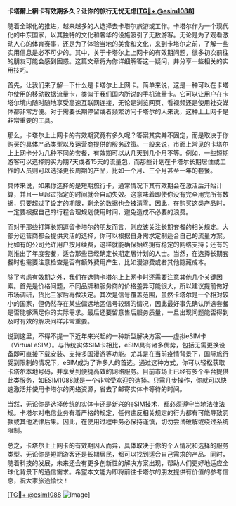 **卡塔爾上網卡有效期多久？让你的旅行无忧无虑[[TG💪+ @esim1088](https://t.me/s/esim1088)]**

随着全球化的推进，越来越多的人选择去卡塔尔旅游或工作。卡塔尔作为一个现代化的中东国家，以其独特的文化和奢华的设施吸引了无数游客。无论是为了观看激动人心的体育赛事，还是为了体验当地的美食和文化，来到卡塔尔之前，了解一些实用信息是必不可少的。其中，关于卡塔尔上上网卡的有效期问题，很多初次前往的朋友可能会感到困惑。这篇文章将为你详细解答这一疑问，并分享一些相关的实用技巧。

首先，让我们来了解一下什么是卡塔尔上上网卡。简单来说，这是一种可以在卡塔尔使用的移动数据流量卡，类似于我们国内所说的手机流量卡。它可以让用户在卡塔尔境内随时随地享受高速互联网连接，无论是浏览网页、看视频还是使用社交媒体都非常方便。对于需要长期停留或者频繁访问卡塔尔的人来说，这种上上网卡是非常重要的工具。

那么，卡塔尔上上网卡的有效期究竟有多久呢？答案其实并不固定，而是取决于你购买的具体产品类型以及运营商提供的服务政策。一般来说，市面上常见的卡塔尔上上网卡分为几种不同的套餐，有效期可以从几天到几个月不等。例如，一些短期游客可以选择购买为期7天或者15天的流量包，而那些计划在卡塔尔长期居住或工作的人员则可以选择更长周期的产品，比如一个月、三个月甚至一年的套餐。

具体来说，如果你选择的是短期旅行卡，通常情况下其有效期会在激活后开始计算，并且一旦超过指定的时间就会自动失效。这意味着即使你没有完全用完所有数据，只要超过了设定的期限，剩余的数据也会被清零。因此，在购买这类产品时，一定要根据自己的行程合理规划使用时间，避免造成不必要的浪费。

而对于那些打算长期逗留卡塔尔的朋友而言，则应该关注长期套餐的相关规定。大部分运营商都会提供灵活的选择，你可以根据自身需求定制适合自己的流量方案。比如有的公司允许用户按月续费，这样就能确保始终拥有稳定的网络支持；还有的则推出了年度套餐，适合那些已经确定长期定居计划的人士。当然，在选择长期套餐时也需要注意检查是否有额外费用产生，比如漫游费或者其他隐藏成本。

除了考虑有效期之外，我们在选购卡塔尔上上网卡时还需要注意其他几个关键因素。首先是价格问题，不同品牌和服务商的价格差异可能很大，所以建议提前做好市场调研，货比三家后再做决定。其次是信号覆盖范围，虽然卡塔尔是一个相对较小的国家，但仍然存在某些偏远地区信号较弱的情况，因此最好事先确认所选套餐是否能够满足你的实际需求。最后还要留意售后服务质量，一旦出现问题能否得到及时有效的解决同样非常重要。

说到这里，不得不提一下近年来兴起的一种新型解决方案——虚拟eSIM卡（Virtual eSIM）。与传统实体SIM卡相比，eSIM具有诸多优势，包括无需更换设备即可直接下载安装、支持多国漫游等功能。尤其是在当前疫情背景下，国际旅行受到限制的情况下，eSIM成为了许多人的首选。通过这种方式，你可以轻松获取卡塔尔本地号码，并享受到便捷高效的网络服务。目前市场上已经有多个平台提供此类服务，如ESIM1088就是一个非常受欢迎的选择。只需几步操作，你就可以快速激活并使用卡塔尔的网络资源，省去了邮寄实体卡等待的时间。

当然，无论你是选择传统的实体卡还是新兴的eSIM技术，都必须遵守当地法律法规。卡塔尔对电信业务有着严格的规定，任何违反相关规定的行为都有可能导致罚款或其他法律后果。因此，在使用过程中务必保持谨慎，切勿尝试破解或绕过系统限制。

总之，卡塔尔上上网卡的有效期因人而异，具体取决于你的个人情况和选择的服务类型。无论你是短期游客还是长期居民，都可以找到适合自己需求的产品。同时，随着科技的发展，未来还会有更多创新性的解决方案出现，帮助人们更好地适应全球化背景下的通信需求。希望本文能为即将前往卡塔尔的朋友提供有价值的参考信息，祝大家旅途愉快！

[[TG💪+ @esim1088](https://t.me/s/esim1088) ![Image](https://i.postimg.cc/4NQfJmqS/Snipaste-2025-05-13-00-14-12.png)]
